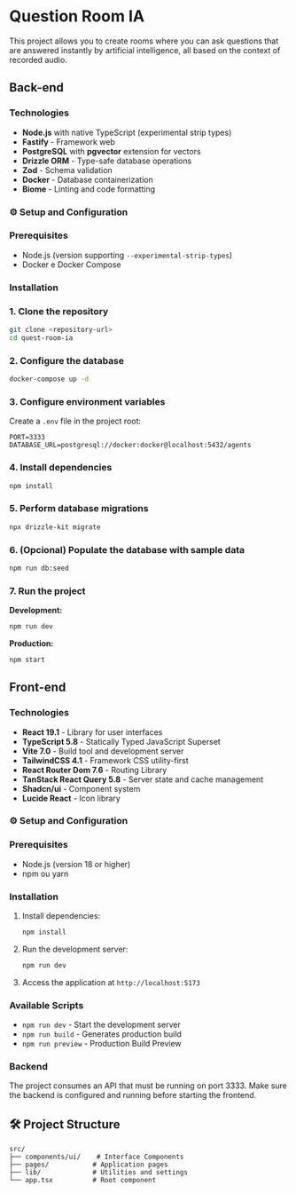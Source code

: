 # Question Room IA
This project allows you to create rooms where you can ask questions that are answered instantly by artificial intelligence, all based on the context of recorded audio.

## Back-end

### Technologies
- **Node.js** with native TypeScript (experimental strip types)
- **Fastify** - Framework web
- **PostgreSQL** with **pgvector** extension for vectors
- **Drizzle ORM** - Type-safe database operations
- **Zod** - Schema validation
- **Docker** - Database containerization
- **Biome** - Linting and code formatting

### ⚙️ Setup and Configuration
### Prerequisites

- Node.js (version supporting `--experimental-strip-types`)
- Docker e Docker Compose

### Installation

### 1. Clone the repository
```bash
git clone <repository-url>
cd quest-room-ia
```

### 2. Configure the database
```bash
docker-compose up -d
```

### 3. Configure environment variables

Create a `.env` file in the project root:

```env
PORT=3333
DATABASE_URL=postgresql://docker:docker@localhost:5432/agents
```

### 4. Install dependencies
```bash
npm install
```

### 5. Perform database migrations
```bash
npx drizzle-kit migrate
```

### 6. (Opcional) Populate the database with sample data
```bash
npm run db:seed
```

### 7. Run the project

**Development:**
```bash
npm run dev
```

**Production:**
```bash
npm start
```

## Front-end
### Technologies
- **React 19.1** - Library for user interfaces
- **TypeScript 5.8** - Statically Typed JavaScript Superset
- **Vite 7.0** - Build tool and development server
- **TailwindCSS 4.1** - Framework CSS utility-first
- **React Router Dom 7.6** - Routing Library
- **TanStack React Query 5.8** - Server state and cache management
- **Shadcn/ui** - Component system
- **Lucide React** - Icon library

### ⚙️ Setup and Configuration
### Prerequisites
- Node.js (version 18 or higher)
- npm ou yarn

### Installation
1. Install dependencies:
   ```bash
   npm install
   ```

3. Run the development server:
   ```bash
   npm run dev
   ```

4. Access the application at `http://localhost:5173`

### Available Scripts

- `npm run dev` - Start the development server
- `npm run build` - Generates production build
- `npm run preview` - Production Build Preview

### Backend

The project consumes an API that must be running on port 3333. Make sure the backend is configured and running before starting the frontend.

## 🛠️ Project Structure

```
src/
├── components/ui/    # Interface Components
├── pages/           # Application pages
├── lib/             # Utilities and settings
└── app.tsx          # Root component
``` 
